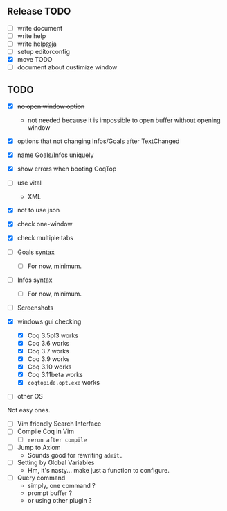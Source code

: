 
## Release TODO

- [ ] write document
- [ ] write help
- [ ] write help@ja
- [ ] setup editorconfig
- [x] move TODO
- [ ] document about custimize window

## TODO

- [x] ~~no open window option~~
  - not needed because it is impossible to open buffer without
    opening window
- [x] options that not changing Infos/Goals after TextChanged
- [x] name Goals/Infos uniquely
- [x] show errors when booting CoqTop
- [ ] use vital
  - XML

- [x] not to use json

- [x] check one-window

- [x] check multiple tabs

- [ ] Goals syntax
  - [ ] For now, minimum.
- [ ] Infos syntax
  - [ ] For now, minimum.

- [ ] Screenshots

- [x] windows gui checking
  - [x] Coq 3.5pl3 works
  - [x] Coq 3.6 works
  - [x] Coq 3.7 works
  - [x] Coq 3.9 works
  - [x] Coq 3.10 works
  - [x] Coq 3.11beta works
  - [x] `coqtopide.opt.exe`  works

- [ ] other OS

Not easy ones.

- [ ] Vim friendly Search Interface
- [ ] Compile Coq in Vim
  - [ ] `rerun after compile`
- [ ] Jump to Axiom
  - Sounds good for rewriting `admit.`
- [ ] Setting by Global Variables
  - Hm, it's nasty... make just a function to configure.
- [ ] Query command
  - simply, one command ?
  - prompt buffer ?
  - or using other plugin ?


